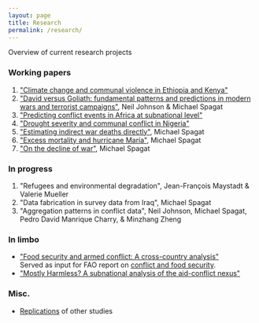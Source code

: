 ```yaml
---
layout: page
title: Research
permalink: /research/
---
```


Overview of current research projects

### Working papers

1. ["Climate change and communal violence in Ethiopia and Kenya"](https://econpapers.repec.org/paper/hicwpaper/241.htm)
2. ["David versus Goliath: fundamental patterns and predictions in modern wars and terrorist campaigns"](https://www.ucd.ie/t4cms/WP17_21.pdf), Neil Johnson & Michael Spagat
3. ["Predicting conflict events in Africa at subnational level"](https://ssrn.com/abstract=3019940)
4. ["Drought severity and communal conflict in Nigeria"](https://econpapers.repec.org/paper/hicwpaper/240.htm)
5. ["Estimating indirect war deaths directly"](https://www.researchgate.net/publication/324123499_Estimating_Indirect_War_Deaths_Directly), Michael Spagat
7. ["Excess mortality and hurricane María"](http://dx.doi.org/10.13140/RG.2.2.14013.15849), Michael Spagat
8. ["On the decline of war"](http://www.ucd.ie/t4cms/WP18_15.pdf), Michael Spagat

### In progress
1. "Refugees and environmental degradation", Jean-François Maystadt & Valerie Mueller
2. "Data fabrication in survey data from Iraq", Michael Spagat
3. "Aggregation patterns in conflict data", Neil Johnson, Michael Spagat, Pedro David Manrique Charry, & Minzhang Zheng

### In limbo
* ["Food security and armed conflict: A cross-country analysis"](http://www.fao.org/3/CA0971EN/ca0971en.pdf)<br>
    Served as input for FAO report on [conflict and food security](http://www.fao.org/3/a-i7821e.pdf).
* ["Mostly Harmless? A subnational analysis of the aid-conflict nexus"](https://www.ucd.ie/t4cms/WP17_28.pdf)

### Misc.
* [Replications](https://github.com/CommonEconomist/replications) of other studies


